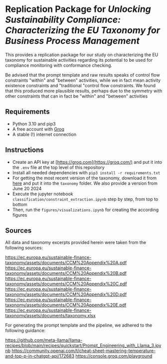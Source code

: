 # Replication Package for *Unlocking Sustainability Compliance: Characterizing the EU Taxonomy for Business Process Management*

This provides a replication package for our study on characterizing the EU taxonomy for sustainable activities regarding its potential to be used for compliance monitoring with conformance checking.

Be advised that the prompt template and raw results speaks of control flow constraints "within" and "between" activities, while we in fact mean activity existence constraints and "traditional "control flow constraints. We found that this produced more plausible results, perhaps due to the symmetry with other constraints that can in fact be "within" and "between" activities

## Requirements

- Python 3.10 and pip3
- A free account with [Groq](https://groq.com/)
- A stable (!) internet connection

## Instructions

- Create an API key at [https://groq.com](https://groq.com/) and put it into the `.env` file at the top level of this repository
- Install all needed dependencies with `pip3 install -r requirements.txt`
- For getting the most recent version of the taxonomy, download it from [here](https://ec.europa.eu/sustainable-finance-taxonomy/assets/documents/taxonomy.xlsx) and put it into the `taxonomy` folder. We also provide a version from June 20 2024
- Execute the jupyter notebook `classification/constraint_extraction.ipynb` step by step, from top to bottom
- Then, run the `figures/visualizations.ipynb` for creating the according figures

## Sources

All data and taxonomy excerpts provided herein were taken from the following sources:

<https://ec.europa.eu/sustainable-finance-taxonomy/assets/documents/CCM%20Appendix%20A.pdf>
<https://ec.europa.eu/sustainable-finance-taxonomy/assets/documents/CCM%20Appendix%20B.pdf>
<https://ec.europa.eu/sustainable-finance-taxonomy/assets/documents/CCM%20Appendix%20C.pdf>
<https://ec.europa.eu/sustainable-finance-taxonomy/assets/documents/CCM%20Appendix%20D.pdf>
<https://ec.europa.eu/sustainable-finance-taxonomy/assets/documents/CCM%20Appendix%20E.pdf>
<https://ec.europa.eu/sustainable-finance-taxonomy/assets/documents/taxonomy.xlsx>

For generating the prompt template and the pipeline, we adhered to the following guidance:

<https://github.com/meta-llama/llama-recipes/blob/main/recipes/quickstart/Prompt_Engineering_with_Llama_3.ipynb>
<https://community.openai.com/t/cheat-sheet-mastering-temperature-and-top-p-in-chatgpt-api/172683>
<https://console.groq.com/playground>
